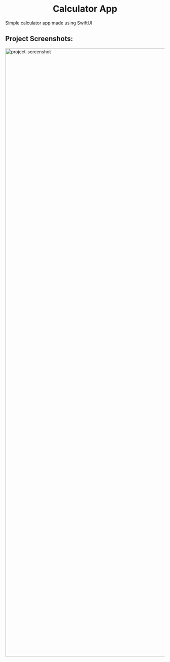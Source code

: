 <h1 align="center" id="title">Calculator App</h1>

<p id="description">Simple calculator app made using SwiftUI</p>

<h2>Project Screenshots:</h2>

<img src="https://imgur.com/3yPzhK5.png" alt="project-screenshot" width="1920">
